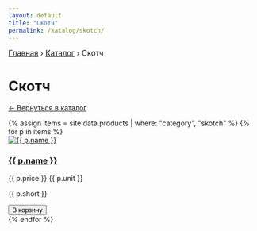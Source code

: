```yaml
---
layout: default
title: "Скотч"
permalink: /katalog/skotch/
---
```


<nav aria-label="breadcrumb" style="margin:10px 0; font-size:.95rem;">
  <a href="{{ site.baseurl }}/">Главная</a> ›
  <a href="{{ site.baseurl }}/katalog/">Каталог</a> ›
  <span aria-current="page">Скотч</span>
</nav>

<script type="application/ld+json">
{
  "@context": "https://schema.org",
  "@type": "BreadcrumbList",
  "itemListElement": [
    {"@type":"ListItem","position":1,"name":"Главная","item":"{{ site.url }}{{ site.baseurl }}/"},
    {"@type":"ListItem","position":2,"name":"Каталог","item":"{{ site.url }}{{ site.baseurl }}/katalog/"}, 
    {"@type":"ListItem","position":3,"name":"Скотч","item":"{{ site.url }}{{ site.baseurl }}/katalog/skotch/"}
  ]
}
</script>

<h1>Скотч</h1>
<p><a href="{{ site.baseurl }}/katalog/">← Вернуться в каталог</a></p>

<div class="grid">
{% assign items = site.data.products | where: "category", "skotch" %}
{% for p in items %}
  <div class="card">
    <a href="{{ site.baseurl }}/katalog/{{ p.category }}/{{ p.slug }}/">
      <img src="{{ site.baseurl }}{{ p.images | first }}" alt="{{ p.name }}">
      <h3>{{ p.name }}</h3>
    </a>
    <p class="price">{{ p.price }} {{ p.unit }}</p>
    <p class="short">{{ p.short }}</p>
    <button class="btn btn-gradient mt-2 add-to-cart" data-sku="{{ p.sku }}" data-name="{{ p.name }}" data-price="{{ p.price }}">В корзину</button>
  </div>
{% endfor %}
</div>
